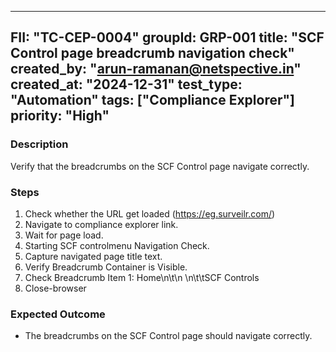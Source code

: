 ---
  FII: "TC-CEP-0004"
  groupId: GRP-001
  title: "SCF Control page breadcrumb navigation check"
  created_by: "arun-ramanan@netspective.in"
  created_at:  "2024-12-31"
  test_type: "Automation"
  tags: ["Compliance Explorer"] 
  priority: "High"
  ---

  ### Description
  Verify that the breadcrumbs on the SCF Control page navigate correctly.

  ### Steps
  1. Check whether the URL get loaded (https://eg.surveilr.com/)
  2. Navigate to compliance explorer link.
  3. Wait for page load.
  4. Starting SCF controlmenu Navigation Check.
  5. Capture navigated page title text.
  6. Verify Breadcrumb Container is Visible.
  7. Check Breadcrumb Item 1: Home\n\t\n    \n\t\tSCF Controls
  8. Close-browser
    
  ### Expected Outcome
  -   The breadcrumbs on the SCF Control page  should navigate correctly.